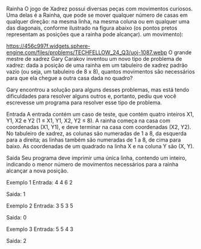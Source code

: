Rainha
O jogo de Xadrez possui diversas peças com movimentos curiosos. Uma delas é a Rainha, que pode se mover qualquer número de casas em qualquer direção: na mesma linha, na mesma coluna ou em qualquer uma das diagonais, conforme ilustrado na figura abaixo (os pontos pretos representam as posições que a rainha pode alcançar). um movimento):

https://456c997f.widgets.sphere-engine.com/files/problems/TECHFELLOW_24_Q3/uoj-1087.webp</b>
O grande mestre de xadrez Gary Carakov inventou um novo tipo de problema de xadrez: dada a posição de uma rainha em um tabuleiro de xadrez padrão vazio (ou seja, um tabuleiro de 8 x 8), quantos movimentos são necessários para que ela chegue a outra casa dada no quadro?

Gary encontrou a solução para alguns desses problemas, mas está tendo dificuldades para resolver alguns outros e, portanto, pediu que você escrevesse um programa para resolver esse tipo de problema.

Entrada
A entrada contém um caso de teste, que contém quatro inteiros X1, Y1, X2 e Y2 (1 ≤ X1, Y1, X2, Y2 ≤ 8). A rainha começa na casa com coordenadas (X1, Y1), e deve terminar na casa com coordenadas (X2, Y2). No tabuleiro de xadrez, as colunas são numeradas de 1 a 8, da esquerda para a direita; as linhas também são numeradas de 1 a 8, de cima para baixo. As coordenadas de um quadrado na linha X e na coluna Y são (X, Y).

Saida
Seu programa deve imprimir uma única linha, contendo um inteiro, indicando o menor número de movimentos necessários para a rainha alcançar a nova posição.

Exemplo 1
Entrada: 4 4 6 2

Saida: 1

Exemplo 2
Entrada: 3 5 3 5

Saida: 0

Exemplo 3
Entrada: 5 5 4 3

Saida: 2
